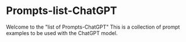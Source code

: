 # Prompts-list-ChatGPT
Welcome to the "list of Prompts-ChatGPT" This is a collection of prompt examples to be used with the ChatGPT model.
